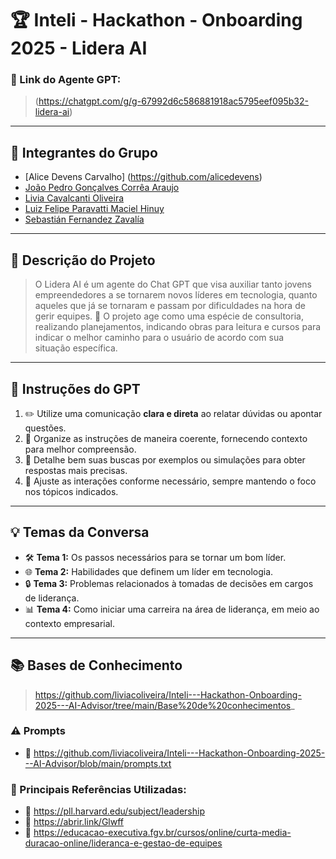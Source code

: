 # 🏆 Inteli - Hackathon - Onboarding 2025 - Lidera AI #

### **🔗 Link do Agente GPT:**  
> (https://chatgpt.com/g/g-67992d6c586881918ac5795eef095b32-lidera-ai)
---

## **👥 Integrantes do Grupo**  
- [Alice Devens Carvalho] (https://github.com/alicedevens)
- [João Pedro Gonçalves Corrêa Araujo](#)
- [Livia Cavalcanti Oliveira](#)
- [Luiz Felipe Paravatti Maciel Hinuy](#)
- [Sebastián Fernandez Zavalía](#)
---

## **📄 Descrição do Projeto**  
> O Lidera AI é um agente do Chat GPT que visa auxiliar tanto jovens empreendedores a se tornarem novos líderes em tecnologia, quanto aqueles que já se tornaram e passam por dificuldades na hora de gerir equipes. 🎯 O projeto age como uma espécie de consultoria, realizando planejamentos, indicando obras para leitura e cursos para indicar o melhor caminho para o usuário de acordo com sua situação específica.

---

## **🤖 Instruções do GPT** 
1. ✏️  Utilize uma comunicação **clara e direta** ao relatar dúvidas ou apontar questões.
2. 📌 Organize as instruções de maneira coerente, fornecendo contexto para melhor compreensão.
3. 🧐 Detalhe bem suas buscas por exemplos ou simulações para obter respostas mais precisas.
4. 🔄 Ajuste as interações conforme necessário, sempre mantendo o foco nos tópicos indicados.
---

## **💡 Temas da Conversa** 
- 🛠️ **Tema 1:** Os passos necessários para se tornar um bom líder.
- 🌐 **Tema 2:** Habilidades que definem um líder em tecnologia.
- 🔒 **Tema 3:** Problemas relacionados à tomadas de decisões em cargos de liderança.
- 📊 **Tema 4:** Como iniciar uma carreira na área de liderança, em meio ao contexto empresarial.

---

## **📚 Bases de Conhecimento**  
> https://github.com/liviacoliveira/Inteli---Hackathon-Onboarding-2025---AI-Advisor/tree/main/Base%20de%20conhecimentos_

### **⚠️ Prompts**
- 📗 https://github.com/liviacoliveira/Inteli---Hackathon-Onboarding-2025---AI-Advisor/blob/main/prompts.txt

### **📘 Principais Referências Utilizadas:**  
- 📗 https://pll.harvard.edu/subject/leadership
- 📙 https://abrir.link/Glwff
- 📕 https://educacao-executiva.fgv.br/cursos/online/curta-media-duracao-online/lideranca-e-gestao-de-equipes


